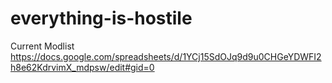 # everything-is-hostile

Current Modlist
https://docs.google.com/spreadsheets/d/1YCj15SdOJq9d9u0CHGeYDWFI2h8e62KdrvimX_mdpsw/edit#gid=0

